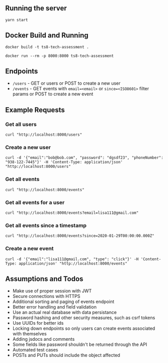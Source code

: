 ## Running the server

`yarn start`

## Docker Build and Running

`docker build -t ts8-tech-assessment .`

`docker run --rm -p 8000:8000 ts8-tech-assessment`

## Endpoints

- `/users` - GET or users or POST to create a new user
- `/events` - GET events with `email=<email>` or `since=<ISO8601>` filter params or POST to create a new event

## Example Requests

### Get all users

`curl "http://localhost:8000/users"`

### Create a new user

`curl -d '{"email":"bob@bob.com", "password": "dgsdf23", "phoneNumber": "938-122-7445"}' -H 'Content-Type: application/json' "http://localhost:8000/users"`

### Get all events

`curl "http://localhost:8000/events"`

### Get all events for a user

`curl "http://localhost:8000/events?email=lisa111@gmail.com"`

### Get all events since a timestamp

`curl "http://localhost:8000/events?since=2020-01-29T00:00:00.000Z"`

### Create a new event

`curl -d '{"email":"lisa111@gmail.com", "type": "click"}' -H 'Content-Type: application/json' "http://localhost:8000/events"`

## Assumptions and Todos

- Make use of proper session with JWT
- Secure connections with HTTPS
- Additional sorting and paging of events endpoint
- Better error handling and field validation
- Use an actual real database with data persistance
- Password hashing and other security measures, such as csrf tokens
- Use UUIDs for better ids
- Locking down endpoints so only users can create events associated with themselves
- Adding jsdocs and comments
- Some fields like password shouldn't be returned through the API
- Automated test cases
- POSTs and PUTs should include the object affected
